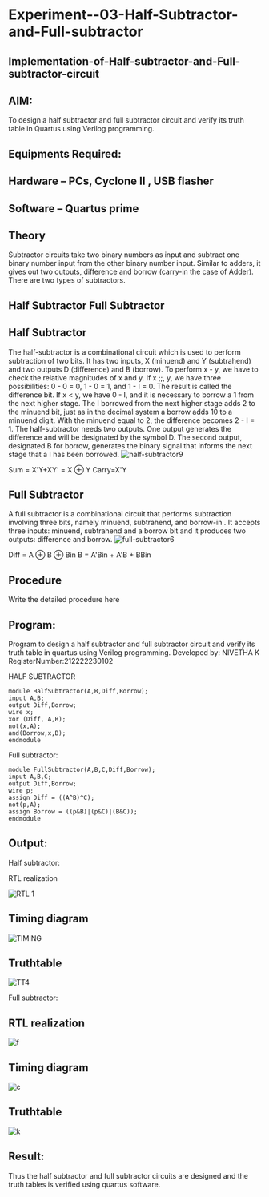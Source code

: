 # Experiment--03-Half-Subtractor-and-Full-subtractor
## Implementation-of-Half-subtractor-and-Full-subtractor-circuit
## AIM:
To design a half subtractor and full subtractor circuit and verify its truth table in Quartus using Verilog programming.

## Equipments Required:
## Hardware – PCs, Cyclone II , USB flasher
## Software – Quartus prime
## Theory
Subtractor circuits take two binary numbers as input and subtract one binary number input from the other binary number input. Similar to adders, it gives out two outputs, difference and borrow (carry-in the case of Adder). There are two types of subtractors.

## Half Subtractor Full Subtractor
## Half Subtractor
The half-subtractor is a combinational circuit which is used to perform subtraction of two bits. It has two inputs, X (minuend) and Y (subtrahend) and two outputs D (difference) and B (borrow). To perform x - y, we have to check the relative magnitudes of x and y. If x ;;, y, we have three possibilities: 0 - 0 = 0, 1 - 0 = 1, and 1 - I = 0. The result is called the difference bit. If x < y, we have 0 - I, and it is necessary to borrow a 1 from the next higher stage. The I borrowed from the next higher stage adds 2 to the minuend bit, just as in the decimal system a borrow adds 10 to a minuend digit. With the minuend equal to 2, the difference becomes 2 - I = 1. The half-subtractor needs two outputs. One output generates the difference and will be designated by the symbol D. The second output, designated B for borrow, generates the binary signal that informs the next stage that a I has been borrowed.
![half-subtractor9](https://user-images.githubusercontent.com/36288975/166112538-58c3bc7c-ee5d-4e6a-ac8d-8e8328efe27a.png)


Sum = X'Y+XY' = X ⊕ Y
Carry=X'Y

## Full Subtractor
A full subtractor is a combinational circuit that performs subtraction involving three bits, namely minuend, subtrahend, and borrow-in . It accepts three inputs: minuend, subtrahend and a borrow bit and it produces two outputs: difference and borrow. 
![full-subtractor6](https://user-images.githubusercontent.com/36288975/166112541-24c68359-3de8-4674-ae22-8272ffc385ed.png)


Diff = A ⊕ B ⊕ Bin B = A'Bin + A'B + BBin

## Procedure



Write the detailed procedure here 


## Program:

Program to design a half subtractor and full subtractor circuit and verify its truth table in quartus using Verilog programming.
Developed by: NIVETHA K 
RegisterNumber:212222230102


HALF SUBTRACTOR
```
module HalfSubtractor(A,B,Diff,Borrow);
input A,B;
output Diff,Borrow;
wire x;
xor (Diff, A,B);
not(x,A);
and(Borrow,x,B);
endmodule
```

Full subtractor:
```
module FullSubtractor(A,B,C,Diff,Borrow);
input A,B,C;
output Diff,Borrow;
wire p;
assign Diff = ((A^B)^C);
not(p,A);
assign Borrow = ((p&B)|(p&C)|(B&C));
endmodule
```
## Output:

Half subtractor:


RTL realization

![RTL 1 ](https://user-images.githubusercontent.com/119559844/231472143-3ef6da33-0119-4000-a1d2-9dd21fba3716.png)

## Timing diagram 

![TIMING ](https://user-images.githubusercontent.com/119559844/231472344-9a30452f-15a4-4e0a-a945-8cf81041340b.png)

## Truthtable

![TT4 ](https://user-images.githubusercontent.com/119559844/231472699-04896f0b-efa7-44fc-866a-0ad73a2df746.png)

Full subtractor:

##  RTL realization

![f](https://user-images.githubusercontent.com/119559844/231475182-fed2a7d8-7fa7-4f4c-802e-ce1bf77a73d3.png)

## Timing diagram 

![c](https://user-images.githubusercontent.com/119559844/231474992-050c04d6-87b7-4e67-a7e3-ef1fc45a7922.png)

## Truthtable

![k](https://user-images.githubusercontent.com/119559844/231475035-1c8aaef8-ee33-42b7-b8ef-3401b06a63da.png)


## Result:
Thus the half subtractor and full subtractor circuits are designed and the truth tables is verified using quartus software.
